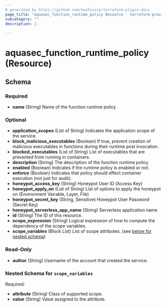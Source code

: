 ```yaml
---
# generated by https://github.com/hashicorp/terraform-plugin-docs
page_title: "aquasec_function_runtime_policy Resource - terraform-provider-aquasec"
subcategory: ""
description: |-
  
---
```


# aquasec_function_runtime_policy (Resource)





<!-- schema generated by tfplugindocs -->
## Schema

### Required

- **name** (String) Name of the function runtime policy

### Optional

- **application_scopes** (List of String) Indicates the application scope of the service.
- **block_malicious_executables** (Boolean) If true, prevent creation of malicious executables in functions during their runtime post invocation.
- **blocked_executables** (List of String) List of executables that are prevented from running in containers.
- **description** (String) The description of the function runtime policy
- **enabled** (Boolean) Indicates if the runtime policy is enabled or not.
- **enforce** (Boolean) Indicates that policy should effect container execution (not just for audit).
- **honeypot_access_key** (String) Honeypot User ID (Access Key)
- **honeypot_apply_on** (List of String) List of options to apply the honeypot on (Environment Vairable, Layer, File)
- **honeypot_secret_key** (String, Sensitive) Honeypot User Password (Secret Key)
- **honeypot_serverless_app_name** (String) Serverless application name
- **id** (String) The ID of this resource.
- **scope_expression** (String) Logical expression of how to compute the dependency of the scope variables.
- **scope_variables** (Block List) List of scope attributes. (see [below for nested schema](#nestedblock--scope_variables))

### Read-Only

- **author** (String) Username of the account that created the service.

<a id="nestedblock--scope_variables"></a>
### Nested Schema for `scope_variables`

Required:

- **attribute** (String) Class of supported scope.
- **value** (String) Value assigned to the attribute.


